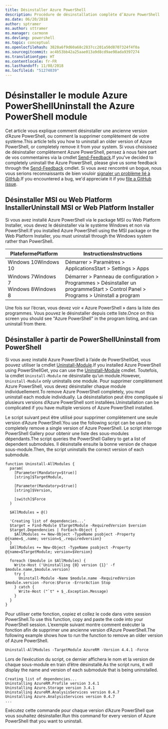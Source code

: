 ```yaml
---
title: Désinstaller Azure PowerShell
description: Procédure de désinstallation complète d’Azure PowerShell
ms.date: 06/20/2018
author: sptramer
ms.author: sttramer
ms.manager: carmonm
ms.devlang: powershell
ms.topic: conceptual
ms.openlocfilehash: 3828a6f9d60a68c2837cc201a50d8707324f4f0a
ms.sourcegitcommit: ac4b53bb42a25aae013a9d8cd9ae98ada9397274
ms.translationtype: HT
ms.contentlocale: fr-FR
ms.lasthandoff: 11/08/2018
ms.locfileid: "51274039"
---
```

# <a name="uninstall-the-azure-powershell-module"></a><span data-ttu-id="f69b1-103">Désinstaller le module Azure PowerShell</span><span class="sxs-lookup"><span data-stu-id="f69b1-103">Uninstall the Azure PowerShell module</span></span>

<span data-ttu-id="f69b1-104">Cet article vous explique comment désinstaller une ancienne version d’Azure PowerShell, ou comment la supprimer complètement de votre système.</span><span class="sxs-lookup"><span data-stu-id="f69b1-104">This article tells you how to uninstall an older version of Azure PowerShell, or completely remove it from your system.</span></span> <span data-ttu-id="f69b1-105">Si vous choisissez de désinstaller complètement Azure PowerShell, pensez à nous faire part de vos commentaires via la cmdlet [Send-Feedback](/powershell/module/azurerm.profile/send-feedback).</span><span class="sxs-lookup"><span data-stu-id="f69b1-105">If you've decided to completely uninstall the Azure PowerShell, please give us some feedback through the [Send-Feedback](/powershell/module/azurerm.profile/send-feedback) cmdlet.</span></span>
<span data-ttu-id="f69b1-106">Si vous avez rencontré un bogue, nous vous serions reconnaissants de bien vouloir [signaler un problème lié à GitHub](https://github.com/azure/azure-powershell/issues).</span><span class="sxs-lookup"><span data-stu-id="f69b1-106">If you encountered a bug, we'd appreciate it if you [file a GitHub issue](https://github.com/azure/azure-powershell/issues).</span></span>

## <a name="uninstall-msi-or-web-platform-installer"></a><span data-ttu-id="f69b1-107">Désinstaller MSI ou Web Platform Installer</span><span class="sxs-lookup"><span data-stu-id="f69b1-107">Uninstall MSI or Web Platform Installer</span></span>

<span data-ttu-id="f69b1-108">Si vous avez installé Azure PowerShell via le package MSI ou Web Platform Installer, vous devez le désinstaller via le système Windows et non via PowerShell.</span><span class="sxs-lookup"><span data-stu-id="f69b1-108">If you installed Azure PowerShell using the MSI package or the Web Platform Installer, you must uninstall through the Windows system rather than PowerShell.</span></span>

| <span data-ttu-id="f69b1-109">Plateforme</span><span class="sxs-lookup"><span data-stu-id="f69b1-109">Platform</span></span> | <span data-ttu-id="f69b1-110">Instructions</span><span class="sxs-lookup"><span data-stu-id="f69b1-110">Instructions</span></span> |
|----------|--------------|
| <span data-ttu-id="f69b1-111">Windows 10</span><span class="sxs-lookup"><span data-stu-id="f69b1-111">Windows 10</span></span> | <span data-ttu-id="f69b1-112">Démarrer > Paramètres > Applications</span><span class="sxs-lookup"><span data-stu-id="f69b1-112">Start > Settings > Apps</span></span> |
| <span data-ttu-id="f69b1-113">Windows 7</span><span class="sxs-lookup"><span data-stu-id="f69b1-113">Windows 7</span></span> </br><span data-ttu-id="f69b1-114">Windows 8</span><span class="sxs-lookup"><span data-stu-id="f69b1-114">Windows 8</span></span> | <span data-ttu-id="f69b1-115">Démarrer > Panneau de configuration > Programmes > Désinstaller un programme</span><span class="sxs-lookup"><span data-stu-id="f69b1-115">Start > Control Panel > Programs > Uninstall a program</span></span> |

<span data-ttu-id="f69b1-116">Une fois sur l’écran, vous devez voir « Azure PowerShell » dans la liste des programmes. Vous pouvez le désinstaller depuis cette liste.</span><span class="sxs-lookup"><span data-stu-id="f69b1-116">Once on this screen you should see "Azure PowerShell" in the program listing, and can uninstall from there.</span></span>

## <a name="uninstall-from-powershell"></a><span data-ttu-id="f69b1-117">Désinstaller à partir de PowerShell</span><span class="sxs-lookup"><span data-stu-id="f69b1-117">Uninstall from PowerShell</span></span>

<span data-ttu-id="f69b1-118">Si vous avez installé Azure PowerShell à l’aide de PowerShellGet, vous pouvez utiliser la cmdlet [Uninstall-Module](/powershell/module/powershellget/uninstall-module).</span><span class="sxs-lookup"><span data-stu-id="f69b1-118">If you installed Azure PowerShell using PowerShellGet, you can use the [Uninstall-Module](/powershell/module/powershellget/uninstall-module) cmdlet.</span></span> <span data-ttu-id="f69b1-119">Toutefois, la cmdlet `Uninstall-Module` ne désinstalle qu’un module.</span><span class="sxs-lookup"><span data-stu-id="f69b1-119">However, `Uninstall-Module` only uninstalls one module.</span></span> <span data-ttu-id="f69b1-120">Pour supprimer complètement Azure PowerShell, vous devez désinstaller chaque module individuellement.</span><span class="sxs-lookup"><span data-stu-id="f69b1-120">To remove Azure PowerShell completely, you must uninstall each module individually.</span></span> <span data-ttu-id="f69b1-121">La désinstallation peut être compliquée si plusieurs versions d’Azure PowerShell sont installées.</span><span class="sxs-lookup"><span data-stu-id="f69b1-121">Uninstallation can be complicated if you have multiple versions of Azure PowerShell installed.</span></span>

<span data-ttu-id="f69b1-122">Le script suivant peut être utilisé pour supprimer complètement une seule version d’Azure PowerShell.</span><span class="sxs-lookup"><span data-stu-id="f69b1-122">You use the following script can be used to completely remove a single version of Azure PowerShell.</span></span> <span data-ttu-id="f69b1-123">Le script interroge PowerShell Gallery pour obtenir une liste des sous-modules dépendants.</span><span class="sxs-lookup"><span data-stu-id="f69b1-123">The script queries the PowerShell Gallery to get a list of dependent submodules.</span></span> <span data-ttu-id="f69b1-124">Il désinstalle ensuite la bonne version de chaque sous-module.</span><span class="sxs-lookup"><span data-stu-id="f69b1-124">Then, the script uninstalls the correct version of each submodule.</span></span>

```powershell-interactive
function Uninstall-AllModules {
  param(
    [Parameter(Mandatory=$true)]
    [string]$TargetModule,

    [Parameter(Mandatory=$true)]
    [string]$Version,

    [switch]$Force
  )

  $AllModules = @()

  'Creating list of dependencies...'
  $target = Find-Module $TargetModule -RequiredVersion $version
  $target.Dependencies | ForEach-Object {
    $AllModules += New-Object -TypeName psobject -Property @{name=$_.name; version=$_.requiredversion}
  }
  $AllModules += New-Object -TypeName psobject -Property @{name=$TargetModule; version=$Version}

  foreach ($module in $AllModules) {
    Write-Host ('Uninstalling {0} version {1}' -f $module.name,$module.version)
    try {
      Uninstall-Module -Name $module.name -RequiredVersion $module.version -Force:$Force -ErrorAction Stop
    } catch {
      Write-Host ("`t" + $_.Exception.Message)
    }
  }
}
```

<span data-ttu-id="f69b1-125">Pour utiliser cette fonction, copiez et collez le code dans votre session PowerShell.</span><span class="sxs-lookup"><span data-stu-id="f69b1-125">To use this function, copy and paste the code into your PowerShell session.</span></span> <span data-ttu-id="f69b1-126">L’exemple suivant montre comment exécuter la fonction afin de supprimer une ancienne version d’Azure PowerShell.</span><span class="sxs-lookup"><span data-stu-id="f69b1-126">The following example shows how to run the function to remove an older version of Azure PowerShell.</span></span>

```powershell-interactive
Uninstall-AllModules -TargetModule AzureRM -Version 4.4.1 -Force
```

<span data-ttu-id="f69b1-127">Lors de l’exécution du script, ce dernier affichera le nom et la version de chaque sous-module en train d’être désinstallé.</span><span class="sxs-lookup"><span data-stu-id="f69b1-127">As the script runs, it will display the name and version of each submodule that is being uninstalled.</span></span>

```output
Creating list of dependencies...
Uninstalling AzureRM.Profile version 3.4.1
Uninstalling Azure.Storage version 3.4.1
Uninstalling AzureRM.AnalysisServices version 0.4.7
Uninstalling Azure.AnalysisServices version 0.4.7
...
```

<span data-ttu-id="f69b1-128">Exécutez cette commande pour chaque version d’Azure PowerShell que vous souhaitez désinstaller.</span><span class="sxs-lookup"><span data-stu-id="f69b1-128">Run this command for every version of Azure PowerShell that you want to uninstall.</span></span>